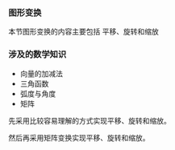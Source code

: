 ### 图形变换

本节图形变换的内容主要包括 平移、旋转和缩放

### 涉及的数学知识

- 向量的加减法
- 三角函数
- 弧度与角度
- 矩阵

先采用比较容易理解的方式实现平移、旋转和缩放。

然后再采用矩阵变换实现平移、旋转和缩放。
